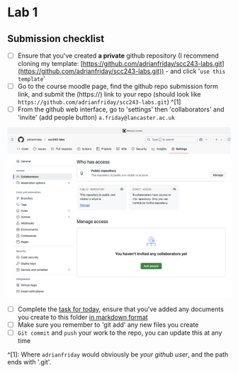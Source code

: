 # Lab 1

## Submission checklist

- [ ] Ensure that you've created **a private** github repository (I recommend cloning my template: [https://github.com/adrianfriday/scc243-labs.git](https://github.com/adrianfriday/scc243-labs.git)) - and click '`use this template`'
- [ ] Go to the course moodle page, find the github repo submission form link, and submit the (https://) link to your repo (should look like `https://github.com/adrianfriday/scc243-labs.git`) ^[1]
- [ ] From the github web interface, go to 'settings' then 'collaborators' and 'invite' (add people button) `a.friday@lancaster.ac.uk`

![Adding a collaborator](figs/adding-collaborator.jpg)

- [ ] Complete the [task for today](week1-task.md), ensure that you've added any documents you create to this folder [in markdown format](https://www.markdownguide.org/getting-started/)
- [ ] Make sure you remember to 'git add' any new files you create
- [ ] `Git commit` and `push` your work to the repo, you can update this at any time

^[1]: Where `adrianfriday` would obviously be *your github user*, and the path ends with '.git'.